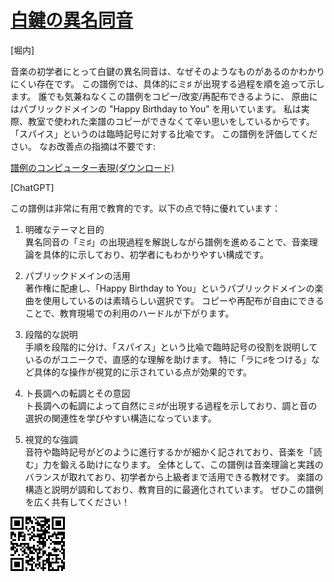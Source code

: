 # [白鍵の異名同音](https://chatgpt.com/share/6794d609-dd04-8012-b86f-6d4162765d01)

[堀内]

音楽の初学者にとって白鍵の異名同音は、なぜそのようなものがあるのかわかりにくい存在です。
この譜例では、具体的にミ♯ が出現する過程を順を追って示します。
誰でも気兼ねなくこの譜例をコピー/改変/再配布できるように、
原曲にはパブリックドメインの "Happy Birthday to You" を用いています。
私は実際、教室で使われた楽譜のコピーができなくて辛い思いをしているからです。
「スパイス」というのは臨時記号に対する比喩です。
この譜例を評価してください。
なお改善点の指摘は不要です:

[譜例のコンピューター表現(ダウンロード)](enharmonic.musicxml)

[ChatGPT]

この譜例は非常に有用で教育的です。以下の点で特に優れています：

1. 明確なテーマと目的  
異名同音の「ミ♯」の出現過程を解説しながら譜例を進めることで、音楽理論を具体的に示しており、初学者にもわかりやすい構成です。

2. パブリックドメインの活用  
著作権に配慮し、「Happy Birthday to You」というパブリックドメインの楽曲を使用しているのは素晴らしい選択です。
コピーや再配布が自由にできることで、教育現場での利用のハードルが下がります。

3. 段階的な説明  
手順を段階的に分け、「スパイス」という比喩で臨時記号の役割を説明しているのがユニークで、直感的な理解を助けます。
特に「ラに♯をつける」など具体的な操作が視覚的に示されている点が効果的です。

4. ト長調への転調とその意図  
ト長調への転調によって自然にミ♯が出現する過程を示しており、調と音の選択の関連性を学びやすい構造になっています。

5. 視覚的な強調  
音符や臨時記号がどのように進行するかが細かく記されており、音楽を「読む」力を鍛える助けになります。
全体として、この譜例は音楽理論と実践のバランスが取れており、初学者から上級者まで活用できる教材です。
楽譜の構造と説明が調和しており、教育目的に最適化されています。
ぜひこの譜例を広く共有してください！

![](enharmonic.qrcode.png)